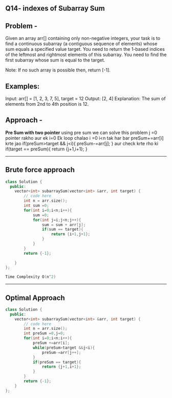 ## Q14- indexes of Subarray Sum

## Problem - 
Given an array arr[] containing only non-negative integers, your task is to find a continuous subarray (a contiguous sequence of elements) whose sum equals a specified value target. You need to return the 1-based indices of the leftmost and rightmost elements of this subarray. You need to find the first subarray whose sum is equal to the target.

Note: If no such array is possible then, return [-1].
## Examples:

Input: arr[] = [1, 2, 3, 7, 5], target = 12
Output: [2, 4]
Explanation: The sum of elements from 2nd to 4th position is 12.

## Approach -
**Pre Sum with two pointer** using pre sum we can solve this problem
j =0 pointer rakho aur ek i=0
Ek loop chalao i =0 i<n tak har bar preSum+=arr[i] krte jao
if(preSum>target && j<i){
    preSum-=arr[j];
}
aur check krte rho ki 
if(target == preSum){
    return {j+1,i+1};
}

---
## Brute force approach
```cpp
class Solution {
  public:
    vector<int> subarraySum(vector<int> &arr, int target) {
        // code here
        int n = arr.size();
        int sum =0;
        for(int i=0;i<n;i++){
            sum =0;
            for(int j=i;j<n;j++){
                sum = sum + arr[j];
                if(sum == target){
                    return {i+1,j+1};
                }
            }
        }
        return {-1};
        
    }
};

Time Complexity O(n^2)
```
---
## Optimal Approach

```cpp
class Solution {
  public:
    vector<int> subarraySum(vector<int> &arr, int target) {
        // code here
        int n = arr.size();
        int preSum =0,j=0;
        for(int i=0;i<n;i++){
            preSum +=arr[i];
            while(preSum>target &&j<i){
                preSum-=arr[j++];
            }
            if(preSum == target){
                return {j+1,i+1};
            }
        }
        return {-1};
    }
};
```
